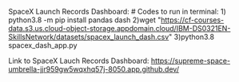 SpaceX Launch Records Dashboard: # Codes to run in terminal:
                                  1) python3.8 -m pip install pandas dash
                                  2)wget "https://cf-courses-data.s3.us.cloud-object-storage.appdomain.cloud/IBM-DS0321EN-SkillsNetwork/datasets/spacex_launch_dash.csv"
                                  3)python3.8 spacex_dash_app.py
                                  
Link to SpaceX Lauch Records Dashboard: https://supreme-space-umbrella-jjr959gw5wqxhq57j-8050.app.github.dev/
